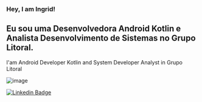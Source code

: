 ### Hey, I am Ingrid!
Eu sou uma Desenvolvedora Android Kotlin e Analista Desenvolvimento de Sistemas no Grupo Litoral.
----------------------------------------------------------------------------
I'am Android Developer Kotlin and System Developer Analyst in Grupo Litoral


![image](https://user-images.githubusercontent.com/78871436/119386754-5a410f80-bc9e-11eb-991e-9278afe279c6.png)

[![Linkedin Badge](https://img.shields.io/badge/-LinkedIn-blue?style=flat-square&logo=Linkedin&logoColor=white&link=https://www.linkedin.com/in/fagnerpsantos/)](https://www.linkedin.com/in/ingrid-da-silva-oliveira-54b98a80/)

